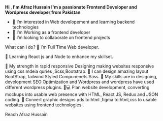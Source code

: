 **Hi , I'm Afraz Hussain 
I'm a passionate Frontend   Developer and Wordpress developer from Pakistan**
- 👀 I’m interested in Web developement and learning backend technologies
- 🌱 I’m Working as a frontend developer
- 💞️ I’m looking to collaborate on frontend projects



What can i do?
🌱 I’m Full Time Web developer.

🌱 Learning React js and Node to enhance my skillset.

💪 My strength in rapid responsive Designing making websites responsive using css mdeia quries ,Scss,Bootstrap.
🎨 I can design amazing layout  BootStrap, tailwind Styled Componenets Sass.
👯 My skills are in designing, development SEO Optimization and Wordpress and wordpress have used different wordpress plugins.
🧑💻 Plan website development, converting mockups into usable web presence with HTML, React JS, Redux and JSON coding.
🔨 Convert graphic designs pds to html ,figma to html,css  to usable websites using frontend technologies .


Reach Afraz Hussain 
<!---
Afraz-Hussain/Afraz-Hussain is a ✨ special ✨ repository because its `README.md` (this file) appears on your GitHub profile.
You can click the Preview link to take a look at your changes.
--->
